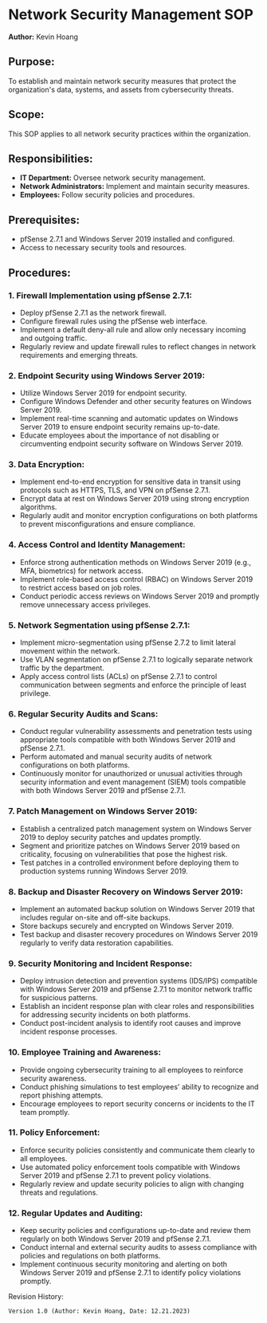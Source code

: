 # Network Security Management SOP
**Author:** Kevin Hoang

## Purpose:
To establish and maintain network security measures that protect the organization's data, systems, and assets from cybersecurity threats.

## Scope:
This SOP applies to all network security practices within the organization.

## Responsibilities:
- **IT Department:** Oversee network security management.
- **Network Administrators:** Implement and maintain security measures.
- **Employees:** Follow security policies and procedures.

## Prerequisites:
- pfSense 2.7.1 and Windows Server 2019 installed and configured.
- Access to necessary security tools and resources.

## Procedures:

### 1. Firewall Implementation using pfSense 2.7.1:
- Deploy pfSense 2.7.1 as the network firewall.
- Configure firewall rules using the pfSense web interface.
- Implement a default deny-all rule and allow only necessary incoming and outgoing traffic.
- Regularly review and update firewall rules to reflect changes in network requirements and emerging threats.

### 2. Endpoint Security using Windows Server 2019:
- Utilize Windows Server 2019 for endpoint security.
- Configure Windows Defender and other security features on Windows Server 2019.
- Implement real-time scanning and automatic updates on Windows Server 2019 to ensure endpoint security remains up-to-date.
- Educate employees about the importance of not disabling or circumventing endpoint security software on Windows Server 2019.

### 3. Data Encryption:
- Implement end-to-end encryption for sensitive data in transit using protocols such as HTTPS, TLS, and VPN on pfSense 2.7.1.
- Encrypt data at rest on Windows Server 2019 using strong encryption algorithms.
- Regularly audit and monitor encryption configurations on both platforms to prevent misconfigurations and ensure compliance.

### 4. Access Control and Identity Management:
- Enforce strong authentication methods on Windows Server 2019 (e.g., MFA, biometrics) for network access.
- Implement role-based access control (RBAC) on Windows Server 2019 to restrict access based on job roles.
- Conduct periodic access reviews on Windows Server 2019 and promptly remove unnecessary access privileges.

### 5. Network Segmentation using pfSense 2.7.1:
- Implement micro-segmentation using pfSense 2.7.2 to limit lateral movement within the network.
- Use VLAN segmentation on pfSense 2.7.1 to logically separate network traffic by the department.
- Apply access control lists (ACLs) on pfSense 2.7.1 to control communication between segments and enforce the principle of least privilege.

### 6. Regular Security Audits and Scans:
- Conduct regular vulnerability assessments and penetration tests using appropriate tools compatible with both Windows Server 2019 and pfSense 2.7.1.
- Perform automated and manual security audits of network configurations on both platforms.
- Continuously monitor for unauthorized or unusual activities through security information and event management (SIEM) tools compatible with both Windows Server 2019 and pfSense 2.7.1.

### 7. Patch Management on Windows Server 2019:
- Establish a centralized patch management system on Windows Server 2019 to deploy security patches and updates promptly.
- Segment and prioritize patches on Windows Server 2019 based on criticality, focusing on vulnerabilities that pose the highest risk.
- Test patches in a controlled environment before deploying them to production systems running Windows Server 2019.

### 8. Backup and Disaster Recovery on Windows Server 2019:
- Implement an automated backup solution on Windows Server 2019 that includes regular on-site and off-site backups.
- Store backups securely and encrypted on Windows Server 2019.
- Test backup and disaster recovery procedures on Windows Server 2019 regularly to verify data restoration capabilities.

### 9. Security Monitoring and Incident Response:
- Deploy intrusion detection and prevention systems (IDS/IPS) compatible with Windows Server 2019 and pfSense 2.7.1 to monitor network traffic for suspicious patterns.
- Establish an incident response plan with clear roles and responsibilities for addressing security incidents on both platforms.
- Conduct post-incident analysis to identify root causes and improve incident response processes.

### 10. Employee Training and Awareness:
- Provide ongoing cybersecurity training to all employees to reinforce security awareness.
- Conduct phishing simulations to test employees' ability to recognize and report phishing attempts.
- Encourage employees to report security concerns or incidents to the IT team promptly.

### 11. Policy Enforcement:
- Enforce security policies consistently and communicate them clearly to all employees.
- Use automated policy enforcement tools compatible with Windows Server 2019 and pfSense 2.7.1 to prevent policy violations.
- Regularly review and update security policies to align with changing threats and regulations.

### 12. Regular Updates and Auditing:
- Keep security policies and configurations up-to-date and review them regularly on both Windows Server 2019 and pfSense 2.7.1.
- Conduct internal and external security audits to assess compliance with policies and regulations on both platforms.
- Implement continuous security monitoring and alerting on both Windows Server 2019 and pfSense 2.7.1 to identify policy violations promptly.

Revision History:

    Version 1.0 (Author: Kevin Hoang, Date: 12.21.2023)


